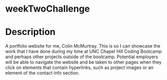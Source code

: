 # weekTwoChallenge

# Description

A portfolio website for me, Colin McMurtray. This is so I can showcase the work that I have done during my time at UNC Chapel Hill Coding Bootcamp
and perhaps other projects outside of the bootcamp. Potential employers will be able to navigate the website and be taken to other pages when they 
click on elements that contain hyperlinks, such as project images or an element of the contact info section.

